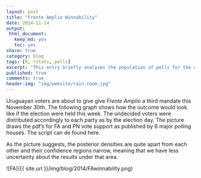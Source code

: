 ```yaml
---
layout: post
title: "Frente Amplio Winnability" 
date: 2014-11-14
output:
 html_document: 
   keep_md: yes
   toc: yes
share: true
category: blog
tags: [R, rstats, polls]
excerpt: "This entry briefly analyzes the population of polls for the coming elections in Uruguay."
published: true
comments: true
header-img: "img/website/rain-room.jpg"
---
```


Uruguayan voters are about to give give *Frente Amplio* a third mandate this November 30th. The following graph shows how the outcome would look like if the election were held this week. The undecided voters were distributed accordingly to each party as by the election day. The picture draws the pdf’s for FA and PN vote support as published by 6 major polling houses. The script can de found here.

As the picture suggests, the posterior densities are quite apart from each other and their confidence regions narrow, meaning that we have less uncertainty about the results under that area.

![FA]({{ site.url }}/img/blog/2014/FAwinnability.png)



